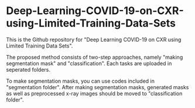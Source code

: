 # Deep-Learning-COVID-19-on-CXR-using-Limited-Training-Data-Sets
This is the Github repository for "Deep Learning COVID-19 on CXR using Limited Training Data Sets".

The proposed method consists of two-step approaches, namely "making segmentation mask" and "classification".
Each tasks are uploaded in seperated folders.

To make segmentation masks, you can use codes included in "segmentation folder".
After making segmentation masks, generated masks as well as preprocessed x-ray images should be moved to "classification folder".
